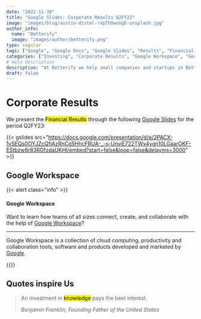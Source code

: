 ```yaml
---
date: "2022-11-30"
title: "Google Slides: Corporate Results Q2FY23"
image: "images/blog/austin-distel-rxpThOwuVgE-unsplash.jpg"
author_info: 
  name: "Betterify"
  image: "images/author/betterify.png"
type: regular
tags: ["Google", "Google Docs", "Google Slides", "Results", "Financial Results", "Q2FY23"]
categories: ["Investing", "Corporate Results", "Google Workspace", "Google"]
# meta description
description: "At Betterify we help small companies and startups in Better Financial and Wealth Management. Want to know how we help? Welcome to Betterify!!"
draft: false
---
```

# Corporate Results
We present the <mark>Financial Results</mark> through the following [Google Slides](https://www.google.com/slides/about/) for the period Q2FY23:

{{< gslides src="https://docs.google.com/presentation/d/e/2PACX-1vSEQs0OYJZcQfiAzRnCg5HhcFRUA-_-s-UnviE722TWv4ygn10LGaarOKF-EStbzw8r83RGfzdaUKHl/embed?start=false&loop=false&delayms=3000" >}}

## Google Workspace
{{< alert class="info" >}}
<h4 class="alert-heading">Google Workspace</h4>
  <p>Want to learn how teams of all sizes connect, create, and collaborate with the help of <a href="https://workspace.google.com/intl/en_in/" target="_blank" class="alert-link">Google Workspace</a>?</p>
  <hr>
  <p class="mb-0">Google Workspace is a collection of cloud computing, productivity and collaboration tools, software and products developed and marketed by <a href="https://www.google.com/" target="_blank" class="alert-link">Google</a>.</p>
{{</ alert >}}

## Quotes inspire Us
>An investment in <mark>knowledge</mark> pays the best interest.
>
> <cite>Benjamin Franklin, Founding Father of the United States</cite>